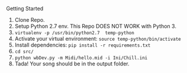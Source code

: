 Getting Started

1. Clone Repo.
2. Setup Python 2.7 env. This Repo DOES NOT WORK with Python 3.
3. `virtualenv -p /usr/bin/python2.7  temp-python  `
4. Activate your virtual environment: `source temp-python/bin/activate`
5. Install dependencies: `pip install -r requirements.txt`
6. `cd src/`
7. `python wbDev.py -m Midi/hello.mid -i Ini/Chill.ini`
8. Tada! Your song should be in the output folder.